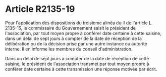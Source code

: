 # Article R2135-19

Pour l'application des dispositions du troisième alinéa du II de l'article L. 2135-15, le commissaire du Gouvernement saisit le président de l'association, par tout moyen propre à conférer date certaine à cette saisine, dans un délai de sept jours à compter de la date de réception de la délibération ou de la décision prise par une autre instance ou autorité interne. Il en informe les membres du conseil d'administration. 
  
   
Dans un délai de sept jours à compter de la date de réception de cette saisine, le président de l'association transmet par tout moyen propre à conférer date certaine à cette transmission une réponse motivée par écrit.